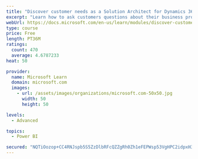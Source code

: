 ```yaml
---
title: "Discover customer needs as a Solution Architect for Dynamics 365 and Power Platform"
excerpt: "Learn how to ask customers questions about their business processes and feature requirements to create a viable solution."
webUrl: https://docs.microsoft.com/en-us/learn/modules/discover-customer-needs/
type: course
price: Free
length: PT36M
ratings:
  count: 470
  average: 4.6787233
heat: 50

provider:
  name: Microsoft Learn
  domain: microsoft.com
  images:
    - url: /assets/images/organizations/microsoft.com-50x50.jpg
      width: 50
      height: 50

levels:
  - Advanced

topics:
  - Power BI

secured: "NQTiOozop+CC4RNJspb5S5ZzDlbRFcQZZgRh0Zh1eFEPWsp53VgHPC2idpxH3m6hXGDKfMrzjbi8D+SXVr3/lP9dpPr4ilSnWrY6acfD2rLfScxeCB8AuLI8TctwgytWJiLwI/qMHS+FBSNl3Cgnqfjk8EmFC7QqMveuv4hKdVE/Zys9+dR7zzPLMRvyimlE/+LM9QHxUyDnZrSZ6V2kWALisjRP3u3firQ8u/nZme17S9/8an0aYMLRuxTu+G33jl63MXoRSkWG1tjha++cb+ujAHOCK3xnZGUVCaoVU/+rAAlDOkMlxVOBPD8ZbCpOfQw6W4wU1tC2k/13uMxFQRzeMGEPTLbTb6B+9+WeCi32YFKwyYqUEvM+gfv4uWACRUz79MBpF/ulcSefSBU/M0hoQ9ziKdnbpcEk+N59yPY=;a1D01X0bR1Zx3Qug8hs5TQ=="
---
```



